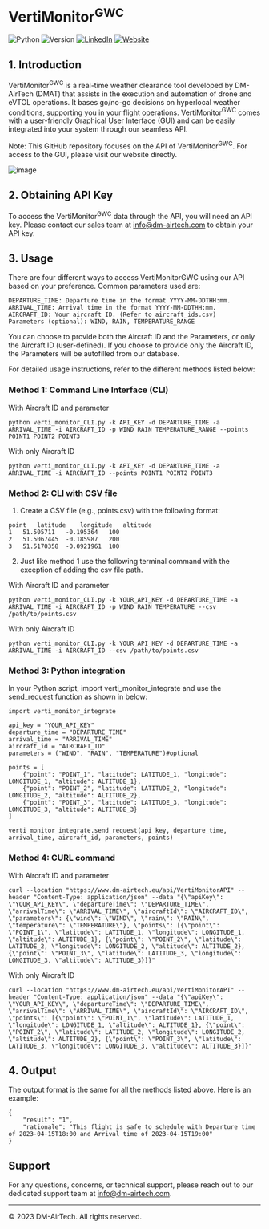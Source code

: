 # VertiMonitor<sup>GWC</sup>

![Python](https://img.shields.io/badge/Python-3-blue)
![Version](https://img.shields.io/badge/Version-0.1-blue)
[![LinkedIn](https://img.shields.io/badge/LinkedIn-0077B5?style=flat&logo=linkedin&logoColor=white)](https://uk.linkedin.com/company/dm-airtech)
[![Website](https://img.shields.io/website?up_message=online&url=https%3A%2F%2Fwww.dm-airtech.com/)](https://www.dm-airtech.com/)

## 1. Introduction
VertiMonitor<sup>GWC</sup> is a real-time weather clearance tool developed by DM-AirTech (DMAT) that assists in the execution and automation of drone and eVTOL operations. It bases go/no-go decisions on hyperlocal weather conditions, supporting you in your flight operations. VertiMonitor<sup>GWC</sup> comes with a user-friendly Graphical User Interface (GUI) and can be easily integrated into your system through our seamless API.

Note: This GitHub repository focuses on the API of VertiMonitor<sup>GWC</sup>. For access to the GUI, please visit our website directly.

![image](https://github.com/DM-AirTech/VertiMonitor/assets/40840002/2c036340-58b9-44ef-b2ca-6f09a1174b89)


## 2. Obtaining API Key

To access the VertiMonitor<sup>GWC</sup> data through the API, you will need an API key. Please contact our sales team at info@dm-airtech.com to obtain your API key.

## 3. Usage

There are four different ways to access VertiMonitorGWC using our API based on your preference. Common parameters used are:

```YOUR_API_KEY: Your provided API key.
DEPARTURE_TIME: Departure time in the format YYYY-MM-DDTHH:mm.
ARRIVAL_TIME: Arrival time in the format YYYY-MM-DDTHH:mm.
AIRCRAFT_ID: Your aircraft ID. (Refer to aircraft_ids.csv)
Parameters (optional): WIND, RAIN, TEMPERATURE_RANGE
```

You can choose to provide both the Aircraft ID and the Parameters, or only the Aircraft ID (user-defined). If you choose to provide only the Aircraft ID, the Parameters will be autofilled from our database.

For detailed usage instructions, refer to the different methods listed below:

### Method 1: Command Line Interface (CLI)

With Aircraft ID and parameter

`python verti_monitor_CLI.py -k API_KEY -d DEPARTURE_TIME -a ARRIVAL_TIME -i AIRCRAFT_ID -p WIND RAIN TEMPERATURE_RANGE --points POINT1 POINT2 POINT3`

With only Aircraft ID

`python verti_monitor_CLI.py -k API_KEY -d DEPARTURE_TIME -a ARRIVAL_TIME -i AIRCRAFT_ID --points POINT1 POINT2 POINT3`

### Method 2: CLI with CSV file
1.	Create a CSV file (e.g., points.csv) with the following format:
```
point	latitude	longitude	altitude
1	51.505711	-0.195364	100
2	51.5067445	-0.185987	200
3	51.5170358	-0.0921961	100
```

2. Just like method 1 use the following terminal command with the exception of adding the csv file path.

With Aircraft ID and parameter

`python verti_monitor_CLI.py -k YOUR_API_KEY -d DEPARTURE_TIME -a ARRIVAL_TIME -i AIRCRAFT_ID -p WIND RAIN TEMPERATURE --csv /path/to/points.csv`

With only Aircraft ID

`python verti_monitor_CLI.py -k YOUR_API_KEY -d DEPARTURE_TIME -a ARRIVAL_TIME -i AIRCRAFT_ID --csv /path/to/points.csv`

### Method 3: Python integration
In your Python script, import verti_monitor_integrate and use the send_request function as shown in below:
```
import verti_monitor_integrate

api_key = "YOUR_API_KEY"
departure_time = "DEPARTURE_TIME"
arrival_time = "ARRIVAL_TIME"
aircraft_id = "AIRCRAFT_ID"
parameters = ("WIND", "RAIN", "TEMPERATURE")#optional

points = [
    {"point": "POINT_1", "latitude": LATITUDE_1, "longitude": LONGITUDE_1, "altitude": ALTITUDE_1},
    {"point": "POINT_2", "latitude": LATITUDE_2, "longitude": LONGITUDE_2, "altitude": ALTITUDE_2},
    {"point": "POINT_3", "latitude": LATITUDE_3, "longitude": LONGITUDE_3, "altitude": ALTITUDE_3}
]

verti_monitor_integrate.send_request(api_key, departure_time, arrival_time, aircraft_id, parameters, points)

```

### Method 4: CURL command
With Aircraft ID and parameter
```
curl --location "https://www.dm-airtech.eu/api/VertiMonitorAPI" --header "Content-Type: application/json" --data "{\"apiKey\": \"YOUR_API_KEY\", \"departureTime\": \"DEPARTURE_TIME\", \"arrivalTime\": \"ARRIVAL_TIME\", \"aircraftId\": \"AIRCRAFT_ID\", \"parameters\": {\"wind\": \"WIND\", \"rain\": \"RAIN\", \"temperature\": \"TEMPERATURE\"}, \"points\": [{\"point\": \"POINT_1\", \"latitude\": LATITUDE_1, \"longitude\": LONGITUDE_1, \"altitude\": ALTITUDE_1}, {\"point\": \"POINT_2\", \"latitude\": LATITUDE_2, \"longitude\": LONGITUDE_2, \"altitude\": ALTITUDE_2}, {\"point\": \"POINT_3\", \"latitude\": LATITUDE_3, \"longitude\": LONGITUDE_3, \"altitude\": ALTITUDE_3}]}"
```
With only Aircraft ID
```
curl --location "https://www.dm-airtech.eu/api/VertiMonitorAPI" --header "Content-Type: application/json" --data "{\"apiKey\": \"YOUR_API_KEY\", \"departureTime\": \"DEPARTURE_TIME\", \"arrivalTime\": \"ARRIVAL_TIME\", \"aircraftId\": \"AIRCRAFT_ID\",  \"points\": [{\"point\": \"POINT_1\", \"latitude\": LATITUDE_1, \"longitude\": LONGITUDE_1, \"altitude\": ALTITUDE_1}, {\"point\": \"POINT_2\", \"latitude\": LATITUDE_2, \"longitude\": LONGITUDE_2, \"altitude\": ALTITUDE_2}, {\"point\": \"POINT_3\", \"latitude\": LATITUDE_3, \"longitude\": LONGITUDE_3, \"altitude\": ALTITUDE_3}]}"
```

## 4. Output
The output format is the same for all the methods listed above. Here is an example:
```
{
    "result": "1",
    "rationale": "This flight is safe to schedule with Departure time of 2023-04-15T18:00 and Arrival time of 2023-04-15T19:00"
}
```
## Support

For any questions, concerns, or technical support, please reach out to our dedicated support team at info@dm-airtech.com. 

---

© 2023 DM-AirTech. All rights reserved.
